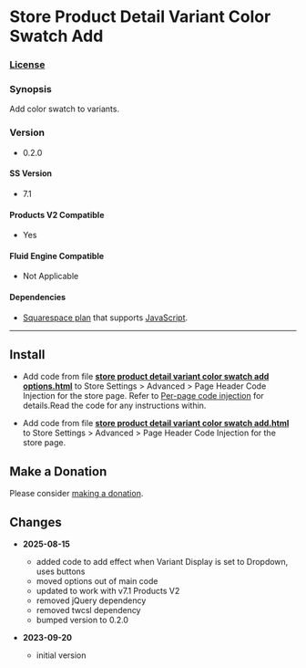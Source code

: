 # Store Product Detail Variant Color Swatch Add

### [License][1]

### Synopsis

Add color swatch to variants.

### Version

  * 0.2.0

#### SS Version

  * 7.1

#### Products V2 Compatible

  * Yes
  
#### Fluid Engine Compatible

  * Not Applicable

#### Dependencies

  * [Squarespace plan][2] that supports [JavaScript][3].

---

## Install

* Add code from file **[store product detail variant color swatch
  add options.html][4]** to Store Settings > Advanced > Page Header Code Injection for
  the store page. Refer to [Per-page code injection][5] for details.Read the
  code for any instructions within.
  
* Add code from file **[store product detail variant color swatch add.html][6]**
  to Store Settings > Advanced > Page Header Code Injection for the store page.

## Make a Donation

Please consider [making a donation][7].

## Changes

* **2025-08-15**

  * added code to add effect when Variant Display is set to Dropdown, uses
    buttons
  * moved options out of main code
  * updated to work with v7.1 Products V2
  * removed jQuery dependency
  * removed twcsl dependency
  * bumped version to 0.2.0
  
* **2023-09-20**

  * initial version

[1]: https://github.com/tomsWebConsulting/twcsl/blob/main/LICENSE.txt#L1
[2]: https://www.squarespace.com/pricing
[3]: https://en.wikipedia.org/wiki/JavaScript
[4]: store%20product%20detail%20variant%20color%20swatch%20add%20options.html#L1
[5]: https://support.squarespace.com/hc/en-us/articles/205815908-Using-code-injection#toc-per-page-code-injection
[6]: store%20product%20detail%20variant%20color%20swatch%20add.html#L1
[7]: https://github.com/tomsWebConsulting/twcsl#make-a-donation
